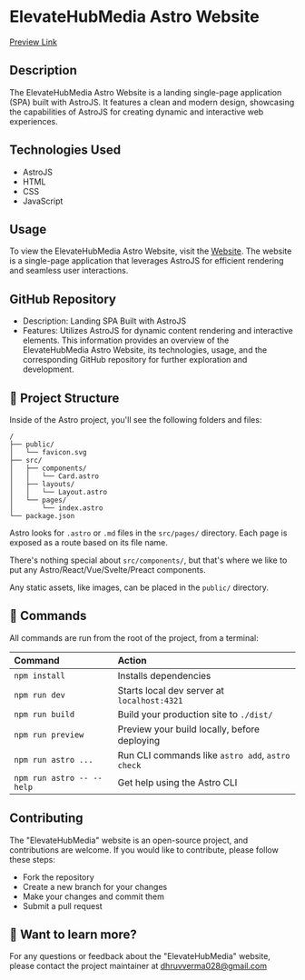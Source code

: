 # ElevateHubMedia Astro Website
[Preview Link](https://elevatehubmedia.com/)  
## Description
The ElevateHubMedia Astro Website is a landing single-page application (SPA) built with AstroJS. It features a clean and modern design, showcasing the capabilities of AstroJS for creating dynamic and interactive web experiences.

## Technologies Used
- AstroJS
- HTML
- CSS
- JavaScript

## Usage
To view the ElevateHubMedia Astro Website, visit the [Website](https://elevatehubmedia.com/). The website is a single-page application that leverages AstroJS for efficient rendering and seamless user interactions.

## GitHub Repository
- Description: Landing SPA Built with AstroJS
- Features: Utilizes AstroJS for dynamic content rendering and interactive elements.
This information provides an overview of the ElevateHubMedia Astro Website, its technologies, usage, and the corresponding GitHub repository for further exploration and development.

## 🚀 Project Structure

Inside of the Astro project, you'll see the following folders and files:

```text
/
├── public/
│   └── favicon.svg
├── src/
│   ├── components/
│   │   └── Card.astro
│   ├── layouts/
│   │   └── Layout.astro
│   └── pages/
│       └── index.astro
└── package.json
```

Astro looks for `.astro` or `.md` files in the `src/pages/` directory. Each page is exposed as a route based on its file name.

There's nothing special about `src/components/`, but that's where we like to put any Astro/React/Vue/Svelte/Preact components.

Any static assets, like images, can be placed in the `public/` directory.

## 🧞 Commands

All commands are run from the root of the project, from a terminal:

| Command                   | Action                                           |
| :------------------------ | :----------------------------------------------- |
| `npm install`             | Installs dependencies                            |
| `npm run dev`             | Starts local dev server at `localhost:4321`      |
| `npm run build`           | Build your production site to `./dist/`          |
| `npm run preview`         | Preview your build locally, before deploying     |
| `npm run astro ...`       | Run CLI commands like `astro add`, `astro check` |
| `npm run astro -- --help` | Get help using the Astro CLI                     |


## Contributing
The "ElevateHubMedia" website is an open-source project, and contributions are welcome. If you would like to contribute, please follow these steps:
- Fork the repository
- Create a new branch for your changes
- Make your changes and commit them
- Submit a pull request

## 👀 Want to learn more?
For any questions or feedback about the "ElevateHubMedia" website, please contact the project maintainer at [dhruvverma028@gmail.com](mailto:dhruvverma028@gmail.com)
